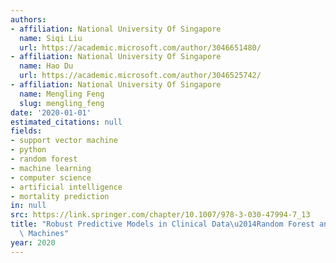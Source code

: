 ```yaml
---
authors:
- affiliation: National University Of Singapore
  name: Siqi Liu
  url: https://academic.microsoft.com/author/3046651480/
- affiliation: National University Of Singapore
  name: Hao Du
  url: https://academic.microsoft.com/author/3046525742/
- affiliation: National University Of Singapore
  name: Mengling Feng
  slug: mengling_feng
date: '2020-01-01'
estimated_citations: null
fields:
- support vector machine
- python
- random forest
- machine learning
- computer science
- artificial intelligence
- mortality prediction
in: null
src: https://link.springer.com/chapter/10.1007/978-3-030-47994-7_13
title: "Robust Predictive Models in Clinical Data\u2014Random Forest and Support Vector\
  \ Machines"
year: 2020
---
```

